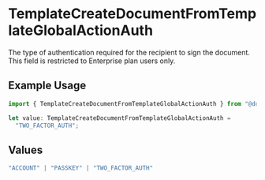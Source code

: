 # TemplateCreateDocumentFromTemplateGlobalActionAuth

The type of authentication required for the recipient to sign the document. This field is restricted to Enterprise plan users only.

## Example Usage

```typescript
import { TemplateCreateDocumentFromTemplateGlobalActionAuth } from "@documenso/sdk-typescript/models/operations";

let value: TemplateCreateDocumentFromTemplateGlobalActionAuth =
  "TWO_FACTOR_AUTH";
```

## Values

```typescript
"ACCOUNT" | "PASSKEY" | "TWO_FACTOR_AUTH"
```
